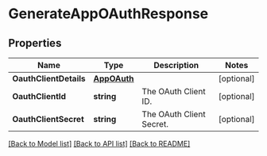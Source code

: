 # GenerateAppOAuthResponse

## Properties

Name | Type | Description | Notes
------------ | ------------- | ------------- | -------------
**OauthClientDetails** | [**AppOAuth**](AppOAuth.md) |  | [optional] 
**OauthClientId** | **string** | The OAuth Client ID. | [optional] 
**OauthClientSecret** | **string** | The OAuth Client Secret. | [optional] 

[[Back to Model list]](../README.md#documentation-for-models) [[Back to API list]](../README.md#documentation-for-api-endpoints) [[Back to README]](../README.md)



